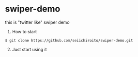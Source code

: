 # swiper-demo
this is "twitter like" swiper demo

1. How to start

`$ git clone https://github.com/seiichiroito/swiper-demo.git`

2. Just start using it
